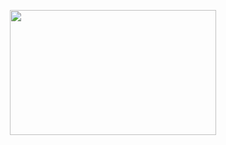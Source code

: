 <!-- ![](cat.gif) -->

<!--
**0736b/0736b** is a ✨ _special_ ✨ repository because its `README.md` (this file) appears on your GitHub profile.
![0736b's github stats](https://github-readme-stats.vercel.app/api?username=0736b)
![0736b's github stats](https://github-readme-stats.vercel.app/api?username=0736b)
![](vtec.gif) -->


<!-- ### Hi there 👋, my name is Boom --> 
<!-- ![header](https://capsule-render.vercel.app/api?type=slice&color=151515&height=75&section=header&text=Hi%20there!,%20my%20name%20is%20Boom&fontSize=21&animation=twinkling&fontColor=ffffff&fontAlign=80&rotate=5&fontAlignY=34) -->
<!-- <p align="center">
𝙄 𝙖𝙢 𝘾𝙤𝙢𝙥𝙪𝙩𝙚𝙧 𝙀𝙣𝙜𝙞𝙣𝙚𝙚𝙧𝙞𝙣𝙜 𝙨𝙩𝙪𝙙𝙚𝙣𝙩.
</p> -->

<!-- #### 𝙏𝙤𝙤𝙡𝙨 & 𝙇𝙖𝙣𝙜𝙪𝙖𝙜𝙚𝙨:
[<img src='https://img.shields.io/badge/GitHub-100000?style=for-the-badge&logo=github&logoColor=white' alt='github' height='28'>](https://github.com/0736b/)  [<img src='https://img.shields.io/badge/Heroku-430098?style=for-the-badge&logo=heroku&logoColor=white' alt='heroku' height='28'>](https://heroku.com)   [<img src='https://img.shields.io/badge/VSCode-0078D4?style=for-the-badge&logo=visual-studio-code&logoColor=white' alt='vscode' height='28'>](https://code.visualstudio.com)  [<img src='https://img.shields.io/badge/Node.js-43853D?style=for-the-badge&logo=node.js&logoColor=white' alt='nodejs' height='28'>](https://nodejs.org/en/) [<img src='https://img.shields.io/badge/NPM-A4373A?style=for-the-badge&logo=npm&logoColor=white' alt='npm' height='28'>](https://www.npmjs.com)  [<img src='https://img.shields.io/badge/YARN-3955A3?style=for-the-badge&logo=yarn&logoColor=white' alt='yarn' height='28'>](https://yarnpkg.com)

[<img src='https://img.shields.io/badge/Java-ED8B00?style=for-the-badge&logo=java&logoColor=white' alt='java' height='28'>](https://www.java.com/en/)  [<img src='https://img.shields.io/badge/C%2B%2B-00599C?style=for-the-badge&logo=c%2B%2B&logoColor=white' alt='cplusplus' height='28'>](https://www.cplusplus.com)  [<img src='https://img.shields.io/badge/JavaScript-F7DF1E?style=for-the-badge&logo=javascript&logoColor=black' alt='js' height='28'>](https://www.javascript.com)  [<img src='https://img.shields.io/badge/TypeScript-007ACC?style=for-the-badge&logo=typescript&logoColor=white' alt='ts' height='28'>](https://www.typescriptlang.org)  [<img src='https://img.shields.io/badge/React-20232A?style=for-the-badge&logo=react&logoColor=61DAFB' alt='react' height='28'>](https://reactjs.org)  [<img src='https://img.shields.io/badge/React_Router-CA4245?style=for-the-badge&logo=react-router&logoColor=white' alt='react-router' height='28'>](https://reactrouter.com)  [<img src='https://img.shields.io/badge/HTML5-E34F26?style=for-the-badge&logo=html5&logoColor=white' alt='html' height='28'>](https://en.wikipedia.org/wiki/HTML)  [<img src='https://img.shields.io/badge/CSS3-1572B6?style=for-the-badge&logo=css3&logoColor=white' alt='css' height='28'>](https://en.wikipedia.org/wiki/CSS)  [<img src='https://img.shields.io/badge/Tailwind_CSS-38B2AC?style=for-the-badge&logo=tailwind-css&logoColor=white' alt='tailwindcss' height='28'>](https://tailwindcss.com)  [<img src='https://img.shields.io/badge/Bootstrap-563D7C?style=for-the-badge&logo=bootstrap&logoColor=white' alt='boostrap' height='28'>](https://tailwindcss.com)  [<img src='https://img.shields.io/badge/Express.js-404D59?style=for-the-badge' alt='express' height='28'>](https://expressjs.com)  [<img src='https://img.shields.io/badge/Discord.JS-7289DA?style=for-the-badge&logo=discord&logoColor=white' height='28'>](https://discord.js.org/)<hr>
###### 𝚂𝚘𝚖𝚎𝚝𝚒𝚖𝚎𝚜 𝙸 𝚕𝚒𝚔𝚎 𝚝𝚘 𝚍𝚘 𝚊𝚛𝚝.
[<img src='https://img.shields.io/badge/Photoshop-00457C?style=for-the-badge&logo=adobe&logoColor=white' alt='photoshop' height='28'>](https://www.adobe.com)  [<img src='https://img.shields.io/badge/Lightroom-3955A3?style=for-the-badge&logo=adobe&logoColor=white' alt='lightroom' height='28'>](https://www.adobe.com)  [<img src='https://img.shields.io/badge/Processing4-0000CC?style=for-the-badge&logo=&logoColor=white' alt='processing4' height='28'>](https://processing.org)  [<img src='https://img.shields.io/badge/Opensea-4285F4?style=for-the-badge&logo=&logoColor=white' alt='opensea.io' height='28'>](https://opensea.io/collection/generativeworm)   -->
<!-- ###### Please be patient. New Coder -->

<!-- [![Top Langs](https://github-readme-stats.vercel.app/api/top-langs/?username=0736b&layout=compact&theme=dark&hide_title=false&custom_title=Please%20be%20patient.%20New%20Coder)](https://github.com/0736b/) -->
<p align="center">
  <img width="330" height="200" src="https://github-readme-stats.vercel.app/api/top-langs/?username=0736b&layout=compact&theme=dark&hide_title=false&custom_title=ขออภัย%20มือใหม่หัดโค้ด">
</p>

<!-- ![reversal](https://capsule-render.vercel.app/api?type=slice&reversal=true&color=151515&height=50) -->
<!-- ![GitHub metrics](https://metrics.lecoq.io/0736b)   -->

<!-- ![Profile views](https://gpvc.arturio.dev/0736b)   -->
